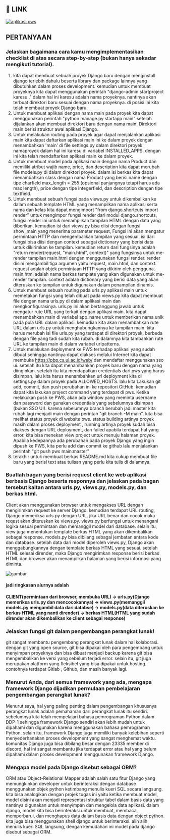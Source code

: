 ## 🔗 LINK
[![aplikasi pws](https://img.shields.io/badge/CLICK_HERE-TAUTAN_APLIKASI_PWS-blue?labelColor=red)](http://fariz-muhammad31-karesu.pbp.cs.ui.ac.id/)

## PERTANYAAN

### Jelaskan bagaimana cara kamu mengimplementasikan checklist di atas secara step-by-step (bukan hanya sekadar mengikuti tutorial).

1. kita dapat membuat sebuah proyek Django baru dengan menginstall django terlebih dahulu beserta library dan package lainnya yang dibutuhkan dalam proses development. kemudian untuk membuat proyeknya kita dapat menggunakan perintah "django-admin startproject karesu ." dalam hal ini karesu adalah nama proyeknya. nantinya akan terbuat direktori baru sesuai dengan nama proyeknya. di posisi ini kita telah membuat proyek Django baru.
2. Untuk membuat aplikasi dengan nama main pada proyek kita dapat menggunakan perintah "python manage.py startapp main" setelah dijalankan akan membuat direktori baru dengan nama main. Direktori main berisi struktur awal aplikasi Django.
3. Untuk melakukan routing pada proyek agar dapat menjalankan aplikasi main kita dapat daftarkan aplikasi main ini ke dalam proyek dengan menambahkan 'main' di file settings.py dalam direktori proyek namaproyek dalam hal ini karesu di variabel INSTALLED_APPS. dengan ini kita telah mendaftarkan aplikasi main ke dalam proyek.
4. Untuk membuat model pada aplikasi main dengan nama Product dan memiliki atribut wajib name, price, dan description kita dapat merubah file models.py di dalam direktori proyek. dalam isi berkas kita dapat menambahkan class dengan nama Product yang berisi name dengan tipe charfield max_length = 255 (opsional panjangnya tetapi harus ada max length), price dengan tipe integerfield, dan description dengan tipe textfield.
5. Untuk membuat sebuah fungsi pada views.py untuk dikembalikan ke dalam sebuah template HTML yang menampilkan nama aplikasi serta nama dan kelas kita dapat mengimport "from django.shortcuts import render" untuk mengimpor fungsi render dari modul django.shortcuts, fungsi render ini untuk menampilkan tampilan HTML dengan data yang diberikan. kemudian isi dari views.py bisa diisi dengan fungsi show_main yang menerima parameter request, Fungsi ini akan mengatur permintaan HTTP dan mengembalikan tampilan yang sesuai. isi dari fungsi bisa diisi dengan context sebagai dictionary yang berisi data untuk dikirimkan ke tampilan. kemudian return dari fungsinya adalah "return render(request, "main.html", context)" yang fungsinya untuk me-render tampilan main.html dengan menggunakan fungsi render. render disini mengambil tiga argumen yaitu request, main.html, dan context. request adalah objek permintaan HTTP yang dikirim oleh pengguna. main.html adalah nama berkas template yang akan digunakan untuk me-render tampilan. context adalah dictionary yang berisi data yang akan diteruskan ke tampilan untuk digunakan dalam penampilan dinamis.
6. Untuk membuat sebuah routing pada urls.py aplikasi main untuk memetakan fungsi yang telah dibuat pada views.py kita dapat membuat file dengan nama urls.py di dalam aplikasi main dan mengkonfigurasinya. urls.py ini akan  bertanggung jawab untuk mengatur rute URL yang terkait dengan aplikasi main. kita dapat menambahkan main di variabel app_name untuk memberikan nama unik pada pola URL dalam aplikasi. kemudian kita akan menambahkan rute URL dalam urls.py untuk menghubungkannya ke tampilan main. kita harus merubah isi file urls.py yang terdapat di direktori proyek, berbeda dengan file yang tadi sudah kita rubah. di dalamnya kita tambahkan rute URL ke tampilan main di dalam variabel urlpatterns.
7. Untuk melakukan deployment ke PWS terhadap aplikasi yang sudah dibuat sehingga nantinya dapat diakses melalui Internet kita dapat membuka https://pbp.cs.ui.ac.id/web/ dan mendaftar menggunakan sso ui. setelah itu kita dapat menambahkan proyek baru dengan nama yang diinginkan. setelah itu kita mendapatkan credentials dari pws yang harus disimpan. lalu kita harus menambahkan url deployment kita di settings.py dalam proyek pada ALLOWED_HOSTS. lalu kita Lakukan git add, commit, dan push perubahan ini ke repositori GitHub. kemudian dapat kita lakukan project command yang terdapat di pws. Ketika melakukan push ke PWS, akan ada window yang meminta username dan password dan gunakan credentials yang sebelumnya disimpan (bukan SSO UI). karena sebelumnya branch berubah jadi master kita rubah lagi menjadi main dengan perintah "git branch -M main". kita bisa melihat status proyek di website pws. status building artinya proyek masih dalam proses deployment , running artinya proyek sudah bisa diakses dengan URL deployment, dan failed apabila terdapat hal yang error. kita bisa menekan view project untuk menuju halaman proyek. Apabila kedepannya ada perubahan pada proyek Django yang ingin dipush ke PWS, kita perlu add dan commit ke github lalu menjalankan perintah "git push pws main:master"
8. terakhir untuk membuat berkas README.md kita cukup membuat file baru yang berisi text atau tulisan yang perlu kita tulis di dalamnya.

### Buatlah bagan yang berisi request client ke web aplikasi berbasis Django beserta responnya dan jelaskan pada bagan tersebut kaitan antara urls.py, views.py, models.py, dan berkas html.

Client akan menggunakan browser untuk mengakses URL dengan mengirimkan request ke server Django. kemudian terdapat URL routing, Django memeriksa urls.py dengan URL. jika URL benar dan cocok maka reqest akan diteruskan ke views.py. views.py berfungsi untuk menangani logika sesuai permintaan dan memanggil model dari database. selain itu, view juga menentukan template berkas HTML yang akan dikembalikan sebagai response. models.py bisa dibilang sebagai jembatan antara kode dan database. setelah data dari model diperoleh views.py, Django akan menggabungkannya dengan template berkas HTML yang sesuai. setelah HTML selesai dirender, maka Django mengirimkan response berisi berkas HTML dan browser akan menampilkan halaman yang berisi informasi yang diminta.

![gambar](https://drive.google.com/uc?export=view&id=1EwN3MYR-3_ngXpIUrqYSSbxwspOkxFyf) 

#### jadi ringkasan alurnya adalah
#### CLIENT(permintaan dari browser, membuka URL) -> urls.py(Django memeriksa urls.py dan mencocokannya) -> views.py(memanggil models.py  mengambil data dari databse) -> models.py(data diteruskan ke berkas HTML yang nanti dirender) -> berkas HTML(HTML yang sudah dirender akan dikembalikan ke client sebagai response)


### Jelaskan fungsi git dalam pengembangan perangkat lunak!

git sangat membantu pengembang perangkat lunak dalam hal kolaborasi. dengan git yang open source, git bisa dipakai oleh para pengembang untuk menyimpan proyeknya dan bisa dibuat menjadi backup karena git bisa mengembalikan ke versi yang sebelum terjadi error. selain itu, git juga merupakan platform yang fleksibel yang bisa dipakai untuk hosting. contohnya terdapat Gitlab , Github, dan masih banyak lagi. 

### Menurut Anda, dari semua framework yang ada, mengapa framework Django dijadikan permulaan pembelajaran pengembangan perangkat lunak?

Menurut saya, hal yang paling penting dalam pengembangan khususnya perangkat lunak adalah pemahaman dari perangkat lunak itu sendiri. sebelumnya kita telah mempelajari bahasa pemrograman Python dalam DDP-1 sehingga framework Django sendiri akan lebih mudah untuk dipahami dan digunakan karena menggunakan bahasa pemrograman Python. selain itu,  framework Django juga memiliki banyak kelebihan seperti menyederhanakan proses development yang sangat menghemat waktu. komunitas Django juga bisa dibilang besar dengan 23335 member di discord, hal ini sangat membantu jika terdapat error atau hal yang belum dipahami dalam proses development menggunakan framework Django.

### Mengapa model pada Django disebut sebagai ORM?

ORM atau Object-Relational Mapper adalah salah satu fitur Django yang memungkinkan developer untuk berinteraksi dengan database menggunakan objek python ketimbang menulis kueri SQL secara langsung. kita bisa analogikan dengan projek tugas ini yaitu ketika membuat model, model disini akan menjadi representasi struktur tabel dalam basis data yang nantinya digunakan untuk menyimpan dan mengelola data aplikasi. dalam django, model kita bisa berinteraksi untuk membuat, membaca, memperbarui, dan menghapus data dalam basis data dengan object python. kita juga bisa menggunakan shell django untuk berinteraksi. alih alih menulis kueri SQL langsung, dengan kemudahan ini model pada django disebut sebagai ORM.